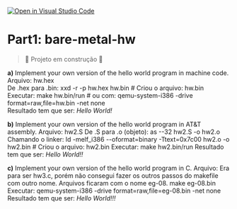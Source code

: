 [![Open in Visual Studio Code](https://classroom.github.com/assets/open-in-vscode-718a45dd9cf7e7f842a935f5ebbe5719a5e09af4491e668f4dbf3b35d5cca122.svg)](https://classroom.github.com/online_ide?assignment_repo_id=10891068&assignment_repo_type=AssignmentRepo)
# Part1: bare-metal-hw
> :construction: Projeto em construção :construction:

**a)** Implement your own version of the hello world program in machine code.
Arquivo: hw.hex <br/>
De .hex para .bin: xxd -r -p hw.hex hw.bin	# Criou o arquivo: hw.bin <br/>
Executar: make hw.bin/run			# ou com: qemu-system-i386 -drive format=raw,file=hw.bin -net none <br/>
Resultado tem que ser: *Hello World!*

**b)** Implement your own version of the hello world program in AT&T assembly.
Arquivo: hw2.S
De .S para .o (objeto): as --32 hw2.S -o hw2.o
Chamando o linker: ld -melf_i386 --oformat=binary -Ttext=0x7c00 hw2.o -o hw2.bin	# Criou o arquivo: hw2.bin
Executar: make hw2.bin/run 
Resultado tem que ser: *Hello World!!*

**c)** Implement your own version of the hello world program in C.
Arquivo: Era para ser hw3.c, porém não consegui fazer os outros passos do makefile com outro nome. Arquivos ficaram com o nome eg-08.
make eg-08.bin
Executar: qemu-system-i386 -drive format=raw,file=eg-08.bin -net none
Resultado tem que ser: *Hello World!!!*
